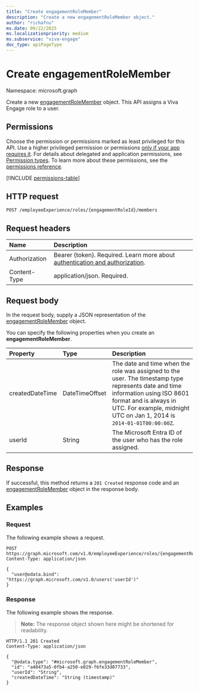 ```yaml
---
title: "Create engagementRoleMember"
description: "Create a new engagementRoleMember object."
author: "richafnu"
ms.date: 09/22/2025
ms.localizationpriority: medium
ms.subservice: "viva-engage"
doc_type: apiPageType
---
```


# Create engagementRoleMember

Namespace: microsoft.graph

Create a new [engagementRoleMember](../resources/engagementrolemember.md) object. This API assigns a Viva Engage role to a user.

## Permissions

Choose the permission or permissions marked as least privileged for this API. Use a higher privileged permission or permissions [only if your app requires it](/graph/permissions-overview#best-practices-for-using-microsoft-graph-permissions). For details about delegated and application permissions, see [Permission types](/graph/permissions-overview#permission-types). To learn more about these permissions, see the [permissions reference](/graph/permissions-reference).

<!-- { "blockType": "permissions", "name": "engagementrole_post_members" } -->
[!INCLUDE [permissions-table](../includes/permissions/engagementrole-post-members-permissions.md)]

## HTTP request

<!-- {
  "blockType": "ignored"
}
-->
``` http
POST /employeeExperience/roles/{engagementRoleId}/members
```

## Request headers

|Name|Description|
|:---|:---|
|Authorization|Bearer {token}. Required. Learn more about [authentication and authorization](/graph/auth/auth-concepts).|
|Content-Type|application/json. Required.|

## Request body

In the request body, supply a JSON representation of the [engagementRoleMember](../resources/engagementrolemember.md) object.

You can specify the following properties when you create an **engagementRoleMember**.

|Property|Type|Description|
|:---|:---|:---|
|createdDateTime|DateTimeOffset|The date and time when the role was assigned to the user. The timestamp type represents date and time information using ISO 8601 format and is always in UTC. For example, midnight UTC on Jan 1, 2014 is `2014-01-01T00:00:00Z`.|
|userId|String|The Microsoft Entra ID of the user who has the role assigned.|

## Response

If successful, this method returns a `201 Created` response code and an [engagementRoleMember](../resources/engagementrolemember.md) object in the response body.

## Examples

### Request

The following example shows a request.
<!-- {
  "blockType": "request",
  "name": "create_engagementrolemember_from_"
}
-->
``` http
POST https://graph.microsoft.com/v1.0/employeeExperience/roles/{engagementRoleId}/members
Content-Type: application/json

{
  "user@odata.bind": "https://graph.microsoft.com/v1.0/users('userId')"
}
```

### Response

The following example shows the response.
>**Note:** The response object shown here might be shortened for readability.
<!-- {
  "blockType": "response",
  "truncated": true,
  "@odata.type": "microsoft.graph.engagementRoleMember"
}
-->
``` http
HTTP/1.1 201 Created
Content-Type: application/json

{
  "@odata.type": "#microsoft.graph.engagementRoleMember",
  "id": "a40473a5-0fb4-a250-e029-f6fe33d07733",
  "userId": "String",
  "createdDateTime": "String (timestamp)"
}
```
